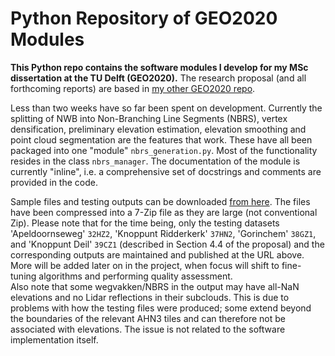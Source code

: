 # Python Repository of GEO2020 Modules

**This Python repo contains the software modules I develop for my MSc dissertation at the TU Delft (GEO2020).**
The research proposal (and all forthcoming reports) are based in [my other GEO2020 repo](https://github.com/kriskenesei/geo2020-tex).

Less than two weeks have so far been spent on development. Currently the splitting of NWB into Non-Branching Line Segments (NBRS),
vertex densification, preliminary elevation estimation, elevation smoothing and point cloud segmentation are the features that work.
These have all been packaged into one "module" `nbrs_generation.py`. Most of the functionality resides in the class `nbrs_manager`.
The documentation of the module is currently "inline", i.e. a comprehensive set of docstrings and comments are provided in the code.

Sample files and testing outputs can be downloaded [from here](https://1drv.ms/u/s!AphjAMHVq92GmLYqZnv1XvBE596u_A?e=tEYfZI).
The files have been compressed into a 7-Zip file as they are large (not conventional Zip).
Please note that for the time being, only the testing datasets 'Apeldoornseweg' `32HZ2`, 'Knoppunt Ridderkerk' `37HN2`, 'Gorinchem' `38GZ1`, and 'Knoppunt Deil' `39CZ1` (described in Section 4.4 of the proposal) and the corresponding outputs are maintained and published at the URL above. More will be added later on in the project, when focus will shift to fine-tuning algorithms and performing quality assessment.  
Also note that some wegvakken/NBRS in the output may have all-NaN elevations and no Lidar reflections in their subclouds. This is due to problems with how the testing files were produced;
some extend beyond the boundaries of the relevant AHN3 tiles and can therefore not be associated with elevations. The issue is not related to the software implementation itself.